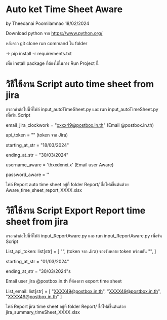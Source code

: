 # Auto ket Time Sheet Aware 

by Theedanai Poomilamnao 18/02/2024

Download python จาก https://www.python.org/ 

หลังจาก git clone run command ใน folder 

-> pip install -r requirements.txt 

เพื่อ install package ที่ต้องใช้ในการ Run Project นี้

# วิธีใช้งาน Script auto time sheet from jira

กรอกค่าต่อไปนี้ที่ไฟล์ input_autoTimeSheet.py และ run input_autoTimeSheet.py เพื่อรัน Script

email_jira_clockwork = "xxxx49@postbox.in.th" (Email @postbox.in.th)

api_token = "" (token จาก Jira)

starting_at_str = "18/03/2024" 

ending_at_str = "30/03/2024"

username_aware = 'thxxdxnxi.x' (Email user Aware)

password_aware = ''

ไฟล์ Report auto time sheet อยู่ที่ folder Report/ ชื่อไฟล์ขึ้นต้นด้วย Aware_time_sheet_report_XXXX.xlsx

# วิธีใช้งาน Script Export Report time sheet from jira

กรอกค่าต่อไปนี้ที่ไฟล์ input_ReportAware.py และ run input_ReportAware.py เพื่อรัน Script
 
List_api_token: list[str] = [ 
    "", (token จาก Jira) รองรับหลาย token พร้อมกัน
    "",
] 

starting_at_str = "01/03/2024"

ending_at_str = "30/03/2024"s

Email user jira @postbox.in.th ที่ต้องการ export time sheet

List_email: list[str] = [
    "XXXX49@postbox.in.th",
    "XXXX49@postbox.in.th",
    "XXXX49@postbox.in.th"
] 

ไฟล์ Report jira time sheet อยู่ที่ folder Report/ ชื่อไฟล์ขึ้นต้นด้วย jira_summary_timeSheet_XXXX.xlsx
